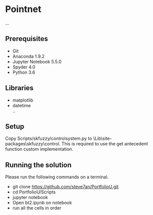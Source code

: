 # Pointnet
...

## Prerequisites
* Git
* Anaconda 1.9.2
* Jupyter Notebook 5.5.0
* Spyder 4.0
* Python 3.6

## Libraries
* matplotlib
* datetime  
..

## Setup
Copy Scripts/skfuzzy/controlsystem.py to <Anaconda Installation Folder>\Lib\site-packages\skfuzzy\control. This is required to use the get antecedent function custom implementation.

## Running the solution
Please run the following commands on a terminal.
* git clone https://github.com/steve7an/PortfolioU.git
* cd PortfolioU/Scripts
* jupyter notebook
* Open bt2.ipynb on notebook
* run all the cells in order
